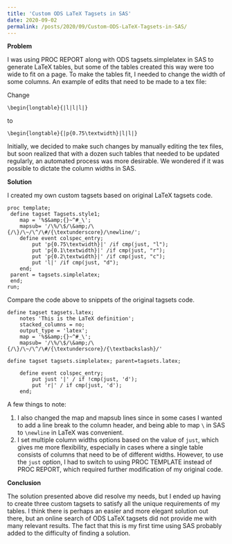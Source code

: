 ```yaml
---
title: 'Custom ODS LaTeX Tagsets in SAS'
date: 2020-09-02
permalink: /posts/2020/09/Custom-ODS-LaTeX-Tagsets-in-SAS/
---
```


<!-- wp:paragraph -->
<p><strong>Problem</strong></p>
<!-- /wp:paragraph -->

<!-- wp:paragraph -->
<p>I was using PROC REPORT along with ODS tagsets.simplelatex in SAS to generate LaTeX tables, but some of the tables created this way were too wide to fit on a page. To make the tables fit, I needed to change the width of some columns. An example of edits that need to be made to a tex file:</p>
<!-- /wp:paragraph -->

<!-- wp:paragraph -->
<p>Change</p>
<!-- /wp:paragraph -->

```
\begin{longtable}{|l|l|l|}
```

<!-- wp:paragraph -->
<p>to</p>
<!-- /wp:paragraph -->

```
\begin{longtable}{|p{0.75\textwidth}|l|l|}
```

<!-- wp:paragraph -->
<p>Initially, we decided to make such changes by manually editing the tex files, but soon realized that with a dozen such tables that needed to be updated regularly, an automated process was more desirable. We wondered if it was possible to dictate the column widths in SAS.</p>
<!-- /wp:paragraph -->


<!-- wp:paragraph -->
<p><strong>Solution</strong></p>
<!-- /wp:paragraph -->

<!-- wp:paragraph -->
<p>I created my own custom tagsets based on original LaTeX tagsets code.</p>
<!-- /wp:paragraph -->

```
proc template;
 define tagset Tagsets.style1;
    map = '%$&amp;{}~^#_\';
    mapsub= '/\%/\$/\&amp;/\{/\}/\~/\^/\#/{\textunderscore}/\newline/';
 	define event colspec_entry;
 		put 'p{0.75\textwidth}|' /if cmp(just, "l");
 		put 'p{0.1\textwidth}|' /if cmp(just, "r");
 		put 'p{0.2\textwidth}|' /if cmp(just, "c");
		put 'l|' /if cmp(just, "d");
 	end;
 parent = tagsets.simplelatex;
 end;
run;
```

<!-- wp:paragraph -->
<p>Compare the code above to snippets of the original tagsets code.</p>
<!-- /wp:paragraph -->

```
define tagset tagsets.latex;
    notes 'This is the LaTeX definition';
    stacked_columns = no;
    output_type = 'latex';
    map = '%$&amp;{}~^#_\';
    mapsub= '/\%/\$/\&amp;/\{/\}/\~/\^/\#/{\textunderscore}/{\textbackslash}/'
```

```
define tagset tagsets.simplelatex; parent=tagsets.latex;

    define event colspec_entry;
        put just '|' / if !cmp(just, 'd');
        put 'r|' / if cmp(just, 'd');
    end;
```

<!-- wp:paragraph -->
<p>A few things to note:</p>
<!-- /wp:paragraph -->

<!-- wp:list {"ordered":true} -->
<ol><li>I also changed the map and mapsub lines since in some cases I wanted to add a line break to the column header, and being able to map <code>\</code>  in SAS to <code>\newline</code> in LaTeX was convenient.</li><li>I set multiple column widths options based on the value of <code>just</code>, which gives me more flexibility, especially in cases where a single table consists of columns that need to be of different widths. However, to use the <code>just</code> option, I had to switch to using PROC TEMPLATE instead of PROC REPORT, which required further modification of my original code.</li></ol>
<!-- /wp:list -->

<!-- wp:paragraph -->
<p><strong>Conclusion</strong></p>
<!-- /wp:paragraph -->

<!-- wp:paragraph -->
<p>The solution presented above did resolve my needs, but I ended up having to create three custom tagsets to satisfy all the unique requirements of my tables. I think there is perhaps an easier and more elegant solution out there, but an online search of ODS LaTeX tagsets did not provide me with many relevant results. The fact that this is my first time using SAS probably added to the difficulty of finding a solution.</p>
<!-- /wp:paragraph -->
